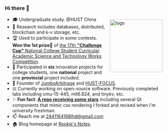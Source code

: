### Hi there 👋

<img src="https://github-readme-stats.vercel.app/api?username=SleepyLGod&show_icons=true&theme=vue&count_private=true" alt="logo" height="165" align="right" style="margin: 10px; margin-bottom: 20px;" />

- 🎓 Undergraduate study. @HUST China
- 🔭 Research includes databases, distributed, blockchain and k-v storage, etc.
- 🏆 Used to participate in some contests. **Won the 1st prize🥇** of [the 17th **"Challenge Cup"** National College Student Curricular Academic Science and Technology Works Competition](http://mse.hust.edu.cn/info/1180/11133.htm). 
- 🚀 Participated in **six** innovation projects for college students, one **national** project and one **provincial** project included.
- 👑 Founder of [JumboArbitrage](https://github.com/JumboArbitrage) and [HUST-FOCUS](https://github.com/HUST-FOCUS).
- ⚖️  Currently working on open-source software. Previously completed labs including cmu-15-445, mit6.824, and tinykv, etc.
- ✨ **Fun fact**: [**A repo receiving some stars**](https://github.com/SleepyLGod/qwidget-demo) including several Qt components that mimic css rendering I forked and revised when I'm university freshman.
- 📫 Reach me at 2441164168lhd@gmail.com
- 🏠 Blog homepage at [Rookie's Notes](https://dong-8.gitbook.io/rookies-notes/).

<!---
<details>

<summary> :octocat: My GitHub Stats 👇</summary>

<img src="https://raw.githubusercontent.com/SleepyLGod/github-profile-summary-cards/master/profile-summary-card-output/nord_bright/0-profile-details.svg" alt="logo" height="193" align="left" style="margin: 10px; margin-bottom: 20px;" />

<img src="https://raw.githubusercontent.com/SleepyLGod/github-profile-summary-cards/master/profile-summary-card-output/nord_bright/1-repos-per-language.svg" alt="logo" height="190" align="left" style="margin: 10px; margin-bottom: 20px;" />

<img src="https://raw.githubusercontent.com/SleepyLGod/github-profile-summary-cards/master/profile-summary-card-output/nord_bright/4-productive-time.svg" alt="logo" height="190" align="middle" style="margin: 10px; margin-bottom: 20px;" />

</details>
--->






<!---
[![Top Langs](https://github-readme-stats.vercel.app/api/top-langs/?username=SleepyLGod&layout=compact&hide=html,tex)](https://github.com/anuraghazra/github-readme-stats)
--->

<!---
[![](https://raw.githubusercontent.com/SleepyLGod/github-profile-summary-cards/master/profile-summary-card-output/nord_bright/1-repos-per-language.svg)](https://github.com/vn7n24fzkq/github-profile-summary-cards)[![](https://raw.githubusercontent.com/SleepyLGod/github-profile-summary-cards/master/profile-summary-card-output/nord_bright/4-productive-time.svg)](https://github.com/vn7n24fzkq/github-profile-summary-cards)

[![](https://raw.githubusercontent.com/SleepyLGod/github-profile-summary-cards/master/profile-summary-card-output/nord_bright/2-most-commit-language.svg)](https://github.com/vn7n24fzkq/github-profile-summary-cards)
[![](https://raw.githubusercontent.com/SleepyLGod/github-profile-summary-cards/master/profile-summary-card-output/nord_bright/3-stats.svg)](https://github.com/vn7n24fzkq/github-profile-summary-cards)
--->
